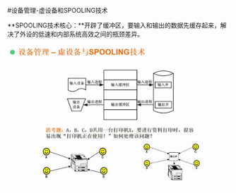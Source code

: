 #设备管理-虚设备和SPOOLING技术

**SPOOLING技术核心：**开辟了缓冲区，要输入和输出的数据先缓存起来，解决了外设的低速和内部系统高效之间的瓶颈差异。

![](/imgs/1.3.16-1虚设备与SPOOLING技术.png)